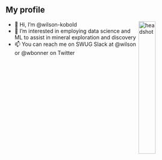 ## My profile

<img src="https://user-images.githubusercontent.com/87096190/206521474-adc6488d-1db8-432d-a30e-c6c0376f1fcd.JPG" alt="headshot" width="30%" align="right">

- 👋 Hi, I’m @wilson-kobold
- 👀 I’m interested in employing data science and ML to assist in mineral exploration and discovery
- 📫 You can reach me on SWUG Slack at @wilson or @wbonner on Twitter

<!---
wilson-kobold/wilson-kobold is a ✨ special ✨ repository because its `README.md` (this file) appears on your GitHub profile.
You can click the Preview link to take a look at your changes.
--->

